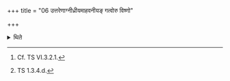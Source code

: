 +++
title = "06 उत्तरेणाग्नीध्रीयमाहवनीयङ् गत्वोरु विष्णो"

+++

<details><summary>थिते</summary>

6. Having gone towards the Āhavanīya-fire by the north of the Āgnīdhra (-fire-hearth), he offers all the remaining ghee (in the Āhavanīya-fire)[^1] with uru viṣṇo vikramasva...[^2]   


[^1]: Cf. TS VI.3.2.1.  

[^2]: TS 1.3.4.d.  
</details>

